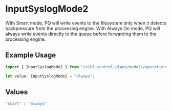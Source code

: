 # InputSyslogMode2

With Smart mode, PQ will write events to the filesystem only when it detects backpressure from the processing engine. With Always On mode, PQ will always write events directly to the queue before forwarding them to the processing engine.

## Example Usage

```typescript
import { InputSyslogMode2 } from "cribl-control-plane/models/operations";

let value: InputSyslogMode2 = "always";
```

## Values

```typescript
"smart" | "always"
```